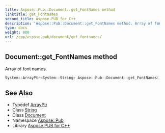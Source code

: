 ```yaml
---
title: Aspose::Pub::Document::get_FontNames method
linktitle: get_FontNames
second_title: Aspose.PUB for C++
description: 'Aspose::Pub::Document::get_FontNames method. Array of font names in C++.'
type: docs
weight: 800
url: /cpp/aspose.pub/document/get_fontnames/
---
```

## Document::get_FontNames method


Array of font names.

```cpp
System::ArrayPtr<System::String> Aspose::Pub::Document::get_FontNames()
```

## See Also

* Typedef [ArrayPtr](../../../system/arrayptr/)
* Class [String](../../../system/string/)
* Class [Document](../)
* Namespace [Aspose::Pub](../../)
* Library [Aspose.PUB for C++](../../../)
